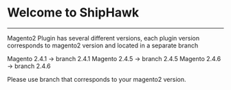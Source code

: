 # Welcome to ShipHawk
-----
Magento2 Plugin has several different versions, each plugin version corresponds to magento2 version and located in a separate branch

Magento 2.4.1 -> branch 2.4.1
Magento 2.4.5 -> branch 2.4.5
Magento 2.4.6 -> branch 2.4.6

Please use branch that corresponds to your magento2 version.
